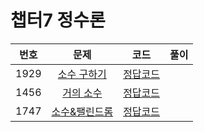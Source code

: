 # 챕터7 정수론
|번호|문제|코드|풀이|
|:--:|:---:|:--:|:---:|
|1929|[소수 구하기](https://www.acmicpc.net/problem/1929)|[정답코드](https://github.com/Jae-Young98/do-it-algorithm-java/blob/master/src/ch7/numberTheory/BOJ_1929.java)||
|1456|[거의 소수](https://www.acmicpc.net/problem/1456)|[정답코드](https://github.com/Jae-Young98/do-it-algorithm-java/blob/master/src/ch7/numberTheory/BOJ_1456.java)||
|1747|[소수&팰린드롬](https://www.acmicpc.net/problem/1747)|[정답코드](https://github.com/Jae-Young98/do-it-algorithm-java/blob/master/src/ch7/numberTheory/BOJ_1747.java)||
